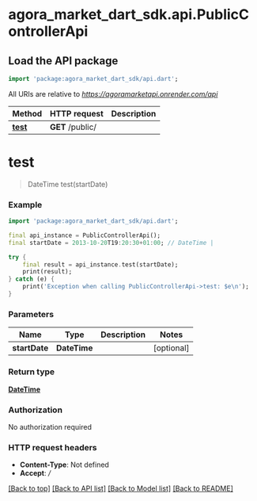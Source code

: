 # agora_market_dart_sdk.api.PublicControllerApi

## Load the API package
```dart
import 'package:agora_market_dart_sdk/api.dart';
```

All URIs are relative to *https://agoramarketapi.onrender.com/api*

Method | HTTP request | Description
------------- | ------------- | -------------
[**test**](PublicControllerApi.md#test) | **GET** /public/ | 


# **test**
> DateTime test(startDate)



### Example
```dart
import 'package:agora_market_dart_sdk/api.dart';

final api_instance = PublicControllerApi();
final startDate = 2013-10-20T19:20:30+01:00; // DateTime | 

try {
    final result = api_instance.test(startDate);
    print(result);
} catch (e) {
    print('Exception when calling PublicControllerApi->test: $e\n');
}
```

### Parameters

Name | Type | Description  | Notes
------------- | ------------- | ------------- | -------------
 **startDate** | **DateTime**|  | [optional] 

### Return type

[**DateTime**](DateTime.md)

### Authorization

No authorization required

### HTTP request headers

 - **Content-Type**: Not defined
 - **Accept**: */*

[[Back to top]](#) [[Back to API list]](../README.md#documentation-for-api-endpoints) [[Back to Model list]](../README.md#documentation-for-models) [[Back to README]](../README.md)

